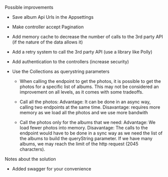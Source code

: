 Possible improvements

- Save album Api Urls in the Appsettings

- Make controller accept Pagination

- Add memory cache to decrease the number of calls to the 3rd party API (if the nature of the data allows it)

- Add a retry system to call the 3rd party API (use a library like Polly)

- Add authentication to the controllers (increase security)

- Use the Collections as querystring parameters

  * When calling the endpoint to get the photos, it is possible to get the photos for a specific list of albums. This may not be considered an improvement on all levels, as it comes with some tradeoffs.

  * Call all the photos: Advantage: It can be done in an async way, calling two endpoints at the same time. Disavantage:  requires more memory as we load all the photos and we use more bandwith

  * Call the photos only for the albums that we need: Advantage: We load fewer photos into memory. Disavantage: The calls to the endpoint would have to be done in a sync way as we need the list of the albums to build the queryString parameter. If we have many albums, we may reach the limit of the http request (2045 characters).

Notes about the solution

- Added swagger for your convenience
